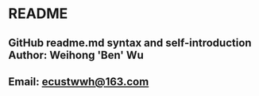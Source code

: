 # README
GitHub readme.md syntax and self-introduction <br>
Author: Weihong 'Ben' Wu <br>
-------
Email: ecustwwh@163.com <br>
-------
